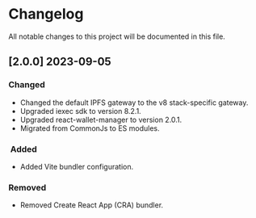 # Changelog

All notable changes to this project will be documented in this file.

## [2.0.0] 2023-09-05

### Changed

- Changed the default IPFS gateway to the v8 stack-specific gateway.
- Upgraded iexec sdk to version 8.2.1.
- Upgraded react-wallet-manager to version 2.0.1.
- Migrated from CommonJs to ES modules.

###  Added

- Added Vite bundler configuration.

### Removed

- Removed Create React App (CRA) bundler.
